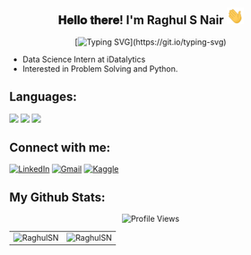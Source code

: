 <div align="center">
  <h2>𝐇𝐞𝐥𝐥𝐨 𝐭𝐡𝐞𝐫𝐞! I'm <strong>Raghul S Nair</strong> <img src="https://github.com/ABSphreak/ABSphreak/blob/master/gifs/Hi.gif" width="30" height="30"></h2>



<p></p>

[![Typing SVG](https://readme-typing-svg.herokuapp.com?font=Vujahday+Script&color=FF0000&size=35&height=60&lines=Welcome+to+Raghul's+Github+!)](https://git.io/typing-svg)
</div>

- Data Science Intern at iDatalytics
- Interested in Problem Solving and Python.


## Languages:
<p>
<img src="https://img.icons8.com/color/48/000000/python--v2.png"/>
<img src="https://img.icons8.com/external-soft-fill-juicy-fish/60/000000/external-sql-coding-and-development-soft-fill-soft-fill-juicy-fish.png"/>
<img src="https://img.icons8.com/color/48/000000/html-5--v1.png"/>
</p>

## Connect with me:

[![LinkedIn](https://img.icons8.com/fluency/48/000000/linkedin.png)](https://www.linkedin.com/in/raghulhere/)
[![Gmail](https://img.icons8.com/color/48/000000/gmail--v1.png)](mailto:raghulcodes@gmail.com)
[![Kaggle](https://img.icons8.com/external-tal-revivo-filled-tal-revivo/48/000000/external-kaggle-an-online-community-of-data-scientists-and-machine-learners-owned-by-google-logo-filled-tal-revivo.png)](https://www.kaggle.com/raghulsn)

## My Github Stats:

<div align="center">
  
![Profile Views](https://komarev.com/ghpvc/?username=raghulsn&color=red)

</div>

<table align="center">
  <tr>
    <td>
      <img src="https://github-readme-stats.vercel.app/api/top-langs/?username=raghulsn&theme=dark&show_icons=true&hide_border=true&layout=compact" alt="RaghulSN" />
    </td>
    <td>
      <img src="https://github-readme-streak-stats.herokuapp.com/?user=raghulSN&theme=dark&hide_border=true"
      alt="RaghulSN" />       </td>
  </tr>
</table>

<div align="center">
